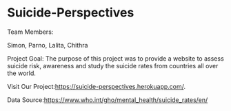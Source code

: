 # Suicide-Perspectives
 
Team Members:

Simon, Parno, Lalita, Chithra

Project Goal:
The purpose of this project was to provide a website to assess suicide risk, awareness and study the suicide rates from countries all over the world.

Visit Our Project:https://suicide-perspectives.herokuapp.com/.

Data Source:https://www.who.int/gho/mental_health/suicide_rates/en/
